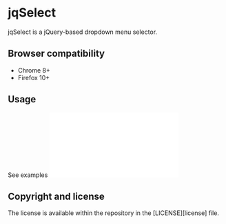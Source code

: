 jqSelect
=======

jqSelect is a jQuery-based dropdown menu selector.

Browser compatibility
---------------------
* Chrome 8+
* Firefox 10+

Usage
-----
See examples
![example](examples/example.html)

Copyright and license
---------------------
The license is available within the repository in the [LICENSE][license] file.
